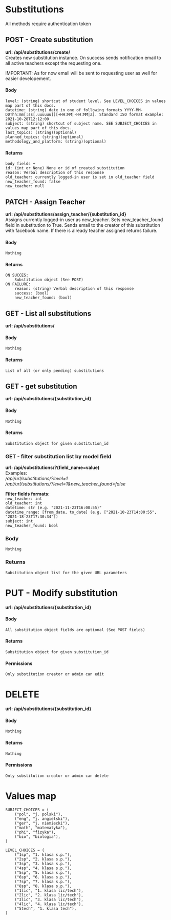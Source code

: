 # **Substitutions**
All methods require authentication token

## POST - Create substitution
**url: /api/substitutions/create/**<br>
Creates new substitution instance. On success sends notification email to all active teachers except the requesting one.

IMPORTANT: As for now email will be sent to requesting user as well for easier developement.

#### Body
    level: (string) shortcut of student level. See LEVEL_CHOICES in values map part of this docs.
    datetime: (string) date in one of following formats YYYY-MM-DDThh:mm[:ss[.uuuuuu]][+HH:MM|-HH:MM|Z]. Standard ISO format example: 2021-10-28T12:12:00
    subject: (string) shortcut of subject name. SEE SUBJECT_CHOICES in values map part of this docs.
    last_topics: (string)(optional)
    planned_topics: (string)(optional)
    methodology_and_platform: (string)(optional)

#### Returns
    body fields + 
    id: (int or None) None or id of created substitution
    reason: Verbal description of this response
    old_teacher: currently logged-in user is set in old_teacher field
    new_teacher_found: false
    new_teacher: null

## PATCH - Assign Teacher
**url: /api/substitutions/assign_teacher/{substitution_id}**<br>
Assigns currently logged-in user as new_teacher.
Sets new_teacher_found field in substitution to True.
Sends email to the creator of this substitution with facebook name.
If there is already teacher assigned returns failure.

#### Body
    Nothing

#### Returns
    ON SUCCES:
        Substitution object (See POST)
    ON FAILURE:
        reason: (string) Verbal description of this response
        success: (bool)
        new_teacher_found: (bool)

## GET - List all substitutions
**url: /api/substitutions/**

#### Body
    Nothing
#### Returns
    List of all (or only pending) substitutions

## GET - get substitution
**url: /api/substitutions/{substitution_id}**
#### Body
    Nothing
#### Returns
    Substitution object for given substitution_id

### GET - filter substitution list by model field
**url: /api/substitutions/?(field_name=value)**<br>
Examples:<br>
_/api/url/substitutions/?level=1_<br>
_/api/url/substitutions/?level=1&new_teacher_found=false_

**Filter fields formats:**<br>
`new_teacher: int`<br>
`old_teacher: int`<br>
`datetime: str (e.g. "2021-11-23T16:00:55)"`<br>
`datetime_range: [from_date, to_date] (e.g. ["2021-10-23T14:00:55", "2021-18-23T17:30:34"])`<br>
`subject: int`<br>
`new_teacher_found: bool`<br>

### Body
    Nothing
### Returns
    Substitution object list for the given URL parameters


# PUT - Modify substitution
**url: /api/substitutions/{substitution_id}**
#### Body
    All substitution object fields are optional (See POST fields)
#### Returns
    Substitution object for given substitution_id
#### Permissions
    Only substitution creator or admin can edit

# DELETE
**url: /api/substitutions/{substitution_id}**<br>
#### Body
    Nothing
#### Returns
    Nothing
#### Permissions
    Only substitution creator or admin can delete
# Values map
```
SUBJECT_CHOICES = (
    ("pol", "j. polski"),
    ("eng", "j. angielski"),
    ("ger", "j. niemiecki"),
    ("math", "matematyka"),
    ("phi", "fizyka"),
    ("bio", "biologia"),
)

LEVEL_CHOICES = (
    ("1sp", "1. klasa s.p."),
    ("2sp", "2. klasa s.p."),
    ("3sp", "3. klasa s.p."),
    ("4sp", "4. klasa s.p."),
    ("5sp", "5. klasa s.p."),
    ("6sp", "6. klasa s.p."),
    ("7sp", "7. klasa s.p."),
    ("8sp", "8. klasa s.p."),
    ("1lic", "1. klasa lic/tech"),
    ("2lic", "2. klasa lic/tech"),
    ("3lic", "3. klasa lic/tech"),
    ("4lic", "4. klasa lic/tech"),
    ("5tech", "1. klasa tech"),
)
```